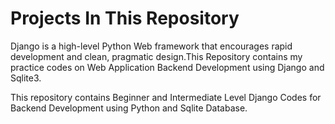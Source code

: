 # Projects In This Repository
Django is a high-level Python Web framework that encourages rapid development and clean, pragmatic design.This Repository contains my practice codes on Web Application Backend Development using Django and Sqlite3.

This repository contains Beginner and Intermediate Level Django Codes for Backend Development using Python and Sqlite Database.
